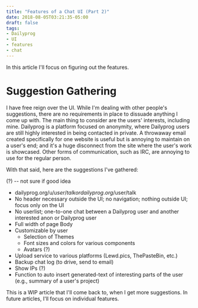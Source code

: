```yaml
---
title: "Features of a Chat UI (Part 2)"
date: 2018-08-05T03:21:35-05:00
draft: false
tags:
- Dailyprog
- UI
- features
- chat
---
```

In this article I'll focus on figuring out the features.

# Suggestion Gathering

I have free reign over the UI. While I'm dealing with other people's suggestions, there are no requirements in place to dissuade anything I come up with. The main thing to consider are the users' interests, including mine. Dailyprog is a platform focused on anonymity, where Dailyprog users are still highly interested in being contacted in private. A throwaway email created specifically for one website is useful but is annoying to maintain on a user's end; and it's a huge disconnect from the site where the user's work is showcased. Other forms of communication, such as IRC, are annoying to use for the regular person. 

With that said, here are the suggestions I've gathered:

(?) -- not sure if good idea

* dailyprog.org/u/$user/talk or dailyprog.org/$user/talk
* No header necessary outside the UI; no navigation; nothing outside UI; focus only on the UI
* No userlist; one-to-one chat between a Dailyprog user and another interested anon or Dailyprog user
* Full width of page Body
* Customizable by user
  * Selection of Themes
  * Font sizes and colors for various components
  * Avatars (?)
* Upload service to various platforms (Lewd.pics, ThePasteBin, etc.)
* Backup chat log (to drive, send to email)
* Show IPs (?)
* Function to auto insert generated-text of interesting parts of the user (e.g., summary of a user's project)

This is a WIP article that I'll come back to, when I get more suggestions. In future articles, I'll focus on individual features.